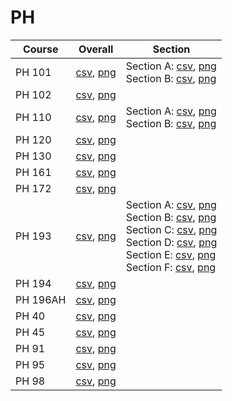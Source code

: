 # PH

| Course | Overall | Section |
| ------ | ------- | ------- |
| PH 101 | [csv](https://github.com/UCSD-Historical-Enrollment-Data/2025Winter/blob/main/overall/PH%20101.csv), [png](https://raw.githubusercontent.com/UCSD-Historical-Enrollment-Data/2025Winter/main/plot_overall/PH%20101.png) | Section A: [csv](https://github.com/UCSD-Historical-Enrollment-Data/2025Winter/blob/main/section/PH%20101_A.csv), [png](https://raw.githubusercontent.com/UCSD-Historical-Enrollment-Data/2025Winter/main/plot_section/PH%20101_A.png)<br>Section B: [csv](https://github.com/UCSD-Historical-Enrollment-Data/2025Winter/blob/main/section/PH%20101_B.csv), [png](https://raw.githubusercontent.com/UCSD-Historical-Enrollment-Data/2025Winter/main/plot_section/PH%20101_B.png) |
| PH 102 | [csv](https://github.com/UCSD-Historical-Enrollment-Data/2025Winter/blob/main/overall/PH%20102.csv), [png](https://raw.githubusercontent.com/UCSD-Historical-Enrollment-Data/2025Winter/main/plot_overall/PH%20102.png) |  |
| PH 110 | [csv](https://github.com/UCSD-Historical-Enrollment-Data/2025Winter/blob/main/overall/PH%20110.csv), [png](https://raw.githubusercontent.com/UCSD-Historical-Enrollment-Data/2025Winter/main/plot_overall/PH%20110.png) | Section A: [csv](https://github.com/UCSD-Historical-Enrollment-Data/2025Winter/blob/main/section/PH%20110_A.csv), [png](https://raw.githubusercontent.com/UCSD-Historical-Enrollment-Data/2025Winter/main/plot_section/PH%20110_A.png)<br>Section B: [csv](https://github.com/UCSD-Historical-Enrollment-Data/2025Winter/blob/main/section/PH%20110_B.csv), [png](https://raw.githubusercontent.com/UCSD-Historical-Enrollment-Data/2025Winter/main/plot_section/PH%20110_B.png) |
| PH 120 | [csv](https://github.com/UCSD-Historical-Enrollment-Data/2025Winter/blob/main/overall/PH%20120.csv), [png](https://raw.githubusercontent.com/UCSD-Historical-Enrollment-Data/2025Winter/main/plot_overall/PH%20120.png) |  |
| PH 130 | [csv](https://github.com/UCSD-Historical-Enrollment-Data/2025Winter/blob/main/overall/PH%20130.csv), [png](https://raw.githubusercontent.com/UCSD-Historical-Enrollment-Data/2025Winter/main/plot_overall/PH%20130.png) |  |
| PH 161 | [csv](https://github.com/UCSD-Historical-Enrollment-Data/2025Winter/blob/main/overall/PH%20161.csv), [png](https://raw.githubusercontent.com/UCSD-Historical-Enrollment-Data/2025Winter/main/plot_overall/PH%20161.png) |  |
| PH 172 | [csv](https://github.com/UCSD-Historical-Enrollment-Data/2025Winter/blob/main/overall/PH%20172.csv), [png](https://raw.githubusercontent.com/UCSD-Historical-Enrollment-Data/2025Winter/main/plot_overall/PH%20172.png) |  |
| PH 193 | [csv](https://github.com/UCSD-Historical-Enrollment-Data/2025Winter/blob/main/overall/PH%20193.csv), [png](https://raw.githubusercontent.com/UCSD-Historical-Enrollment-Data/2025Winter/main/plot_overall/PH%20193.png) | Section A: [csv](https://github.com/UCSD-Historical-Enrollment-Data/2025Winter/blob/main/section/PH%20193_A.csv), [png](https://raw.githubusercontent.com/UCSD-Historical-Enrollment-Data/2025Winter/main/plot_section/PH%20193_A.png)<br>Section B: [csv](https://github.com/UCSD-Historical-Enrollment-Data/2025Winter/blob/main/section/PH%20193_B.csv), [png](https://raw.githubusercontent.com/UCSD-Historical-Enrollment-Data/2025Winter/main/plot_section/PH%20193_B.png)<br>Section C: [csv](https://github.com/UCSD-Historical-Enrollment-Data/2025Winter/blob/main/section/PH%20193_C.csv), [png](https://raw.githubusercontent.com/UCSD-Historical-Enrollment-Data/2025Winter/main/plot_section/PH%20193_C.png)<br>Section D: [csv](https://github.com/UCSD-Historical-Enrollment-Data/2025Winter/blob/main/section/PH%20193_D.csv), [png](https://raw.githubusercontent.com/UCSD-Historical-Enrollment-Data/2025Winter/main/plot_section/PH%20193_D.png)<br>Section E: [csv](https://github.com/UCSD-Historical-Enrollment-Data/2025Winter/blob/main/section/PH%20193_E.csv), [png](https://raw.githubusercontent.com/UCSD-Historical-Enrollment-Data/2025Winter/main/plot_section/PH%20193_E.png)<br>Section F: [csv](https://github.com/UCSD-Historical-Enrollment-Data/2025Winter/blob/main/section/PH%20193_F.csv), [png](https://raw.githubusercontent.com/UCSD-Historical-Enrollment-Data/2025Winter/main/plot_section/PH%20193_F.png) |
| PH 194 | [csv](https://github.com/UCSD-Historical-Enrollment-Data/2025Winter/blob/main/overall/PH%20194.csv), [png](https://raw.githubusercontent.com/UCSD-Historical-Enrollment-Data/2025Winter/main/plot_overall/PH%20194.png) |  |
| PH 196AH | [csv](https://github.com/UCSD-Historical-Enrollment-Data/2025Winter/blob/main/overall/PH%20196AH.csv), [png](https://raw.githubusercontent.com/UCSD-Historical-Enrollment-Data/2025Winter/main/plot_overall/PH%20196AH.png) |  |
| PH 40 | [csv](https://github.com/UCSD-Historical-Enrollment-Data/2025Winter/blob/main/overall/PH%2040.csv), [png](https://raw.githubusercontent.com/UCSD-Historical-Enrollment-Data/2025Winter/main/plot_overall/PH%2040.png) |  |
| PH 45 | [csv](https://github.com/UCSD-Historical-Enrollment-Data/2025Winter/blob/main/overall/PH%2045.csv), [png](https://raw.githubusercontent.com/UCSD-Historical-Enrollment-Data/2025Winter/main/plot_overall/PH%2045.png) |  |
| PH 91 | [csv](https://github.com/UCSD-Historical-Enrollment-Data/2025Winter/blob/main/overall/PH%2091.csv), [png](https://raw.githubusercontent.com/UCSD-Historical-Enrollment-Data/2025Winter/main/plot_overall/PH%2091.png) |  |
| PH 95 | [csv](https://github.com/UCSD-Historical-Enrollment-Data/2025Winter/blob/main/overall/PH%2095.csv), [png](https://raw.githubusercontent.com/UCSD-Historical-Enrollment-Data/2025Winter/main/plot_overall/PH%2095.png) |  |
| PH 98 | [csv](https://github.com/UCSD-Historical-Enrollment-Data/2025Winter/blob/main/overall/PH%2098.csv), [png](https://raw.githubusercontent.com/UCSD-Historical-Enrollment-Data/2025Winter/main/plot_overall/PH%2098.png) |  |
